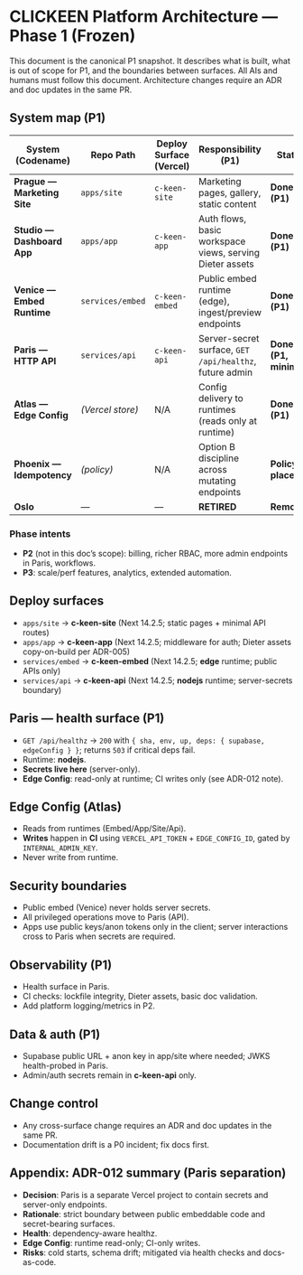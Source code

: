 # CLICKEEN Platform Architecture — Phase 1 (Frozen)

This document is the canonical P1 snapshot. It describes what is built, what is out of scope for P1, and the boundaries between surfaces. All AIs and humans must follow this document. Architecture changes require an ADR and doc updates in the same PR.

## System map (P1)

| System (Codename) | Repo Path            | Deploy Surface (Vercel) | Responsibility (P1)                                       | Status |
|---|---|---|---|---|
| **Prague — Marketing Site** | `apps/site`   | `c-keen-site`  | Marketing pages, gallery, static content                 | **Done (P1)** |
| **Studio — Dashboard App**  | `apps/app`    | `c-keen-app`   | Auth flows, basic workspace views, serving Dieter assets | **Done (P1)** |
| **Venice — Embed Runtime**  | `services/embed` | `c-keen-embed` | Public embed runtime (edge), ingest/preview endpoints    | **Done (P1)** |
| **Paris — HTTP API**        | `services/api`   | `c-keen-api`   | Server-secret surface, `GET /api/healthz`, future admin  | **Done (P1, minimal)** |
| **Atlas — Edge Config**     | *(Vercel store)* | N/A            | Config delivery to runtimes (reads only at runtime)      | **Done (P1)** |
| **Phoenix — Idempotency**   | *(policy)*       | N/A            | Option B discipline across mutating endpoints            | **Policy in place** |
| **Oslo**                    | —                | —              | **RETIRED**                                              | **Removed** |

### Phase intents
- **P2** (not in this doc’s scope): billing, richer RBAC, more admin endpoints in Paris, workflows.  
- **P3**: scale/perf features, analytics, extended automation.

## Deploy surfaces

- `apps/site` → **c-keen-site** (Next 14.2.5; static pages + minimal API routes)  
- `apps/app` → **c-keen-app** (Next 14.2.5; middleware for auth; Dieter assets copy-on-build per ADR-005)  
- `services/embed` → **c-keen-embed** (Next 14.2.5; **edge** runtime; public APIs only)  
- `services/api` → **c-keen-api** (Next 14.2.5; **nodejs** runtime; server-secrets boundary)

## Paris — health surface (P1)
- `GET /api/healthz` → `200` with `{ sha, env, up, deps: { supabase, edgeConfig } }`; returns `503` if critical deps fail.  
- Runtime: **nodejs**.  
- **Secrets live here** (server-only).  
- **Edge Config**: read-only at runtime; CI writes only (see ADR-012 note).

## Edge Config (Atlas)
- Reads from runtimes (Embed/App/Site/Api).  
- **Writes** happen in **CI** using `VERCEL_API_TOKEN` + `EDGE_CONFIG_ID`, gated by `INTERNAL_ADMIN_KEY`.  
- Never write from runtime.

## Security boundaries
- Public embed (Venice) never holds server secrets.  
- All privileged operations move to Paris (API).  
- Apps use public keys/anon tokens only in the client; server interactions cross to Paris when secrets are required.

## Observability (P1)
- Health surface in Paris.  
- CI checks: lockfile integrity, Dieter assets, basic doc validation.  
- Add platform logging/metrics in P2.

## Data & auth (P1)
- Supabase public URL + anon key in app/site where needed; JWKS health-probed in Paris.  
- Admin/auth secrets remain in **c-keen-api** only.

## Change control
- Any cross-surface change requires an ADR and doc updates in the same PR.  
- Documentation drift is a P0 incident; fix docs first.

## Appendix: ADR-012 summary (Paris separation)
- **Decision**: Paris is a separate Vercel project to contain secrets and server-only endpoints.  
- **Rationale**: strict boundary between public embeddable code and secret-bearing surfaces.  
- **Health**: dependency-aware healthz.  
- **Edge Config**: runtime read-only; CI-only writes.  
- **Risks**: cold starts, schema drift; mitigated via health checks and docs-as-code.